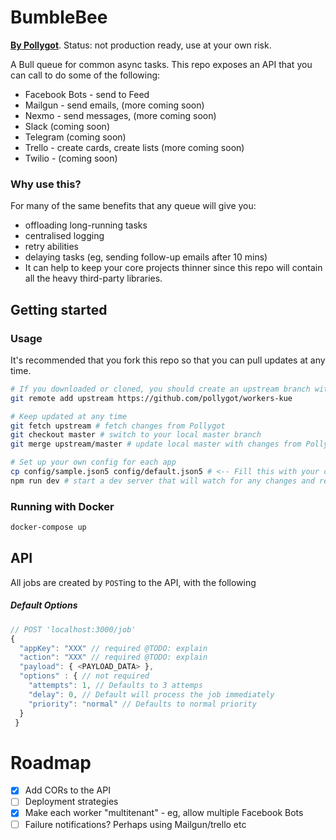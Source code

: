 # BumbleBee

**[By Pollygot](https://pollygot.com)**. Status: not production ready, use at your own risk.

A Bull queue for common async tasks. This repo exposes an API that you can call to do some of the following:

- Facebook Bots - send to Feed
- Mailgun - send emails, (more coming soon)
- Nexmo - send messages, (more coming soon)
- Slack (coming soon)
- Telegram (coming soon)
- Trello - create cards, create lists (more coming soon)
- Twilio - (coming soon)

### Why use this?

For many of the same benefits that any queue will give you:

- offloading long-running tasks
- centralised logging
- retry abilities
- delaying tasks (eg, sending follow-up emails after 10 mins)
- It can help to keep your core projects thinner since this repo will contain all the heavy third-party libraries.

## Getting started

### Usage

It's recommended that you fork this repo so that you can pull updates at any time.

```bash
# If you downloaded or cloned, you should create an upstream branch with the original repo
git remote add upstream https://github.com/pollygot/workers-kue

# Keep updated at any time
git fetch upstream # fetch changes from Pollygot
git checkout master # switch to your local master branch
git merge upstream/master # update local master with changes from Pollygot

# Set up your own config for each app
cp config/sample.json5 config/default.json5 # <-- Fill this with your own config
npm run dev # start a dev server that will watch for any changes and recompile
```

### Running with Docker

```bash
docker-compose up
```

## API

All jobs are created by `POST`ing to the API, with the following

##### Default Options

```javascript
// POST 'localhost:3000/job'
{
  "appKey": "XXX" // required @TODO: explain
  "action": "XXX" // required @TODO: explain
  "payload": { <PAYLOAD_DATA> },
  "options" : { // not required
    "attempts": 1, // Defaults to 3 attemps
    "delay": 0, // Default will process the job immediately
    "priority": "normal" // Defaults to normal priority
  }
 }
```

# Roadmap

- [x] Add CORs to the API
- [ ] Deployment strategies
- [x] Make each worker "multitenant" - eg, allow multiple Facebook Bots
- [ ] Failure notifications? Perhaps using Mailgun/trello etc
